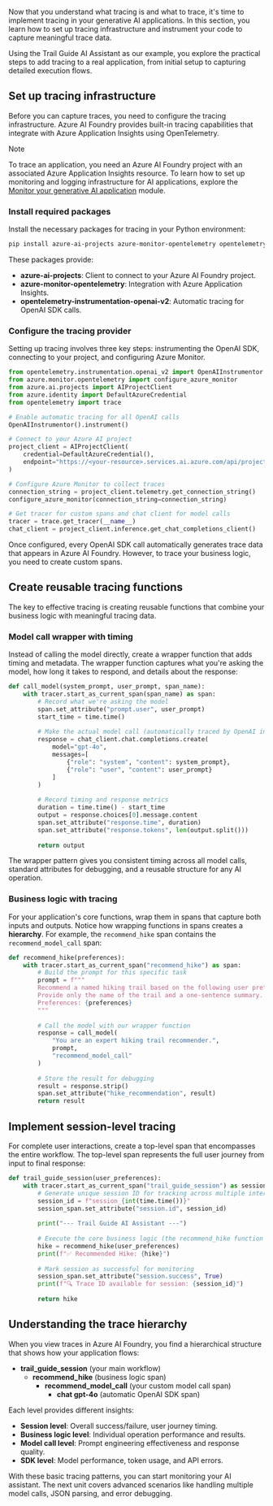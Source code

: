 Now that you understand what tracing is and what to trace, it's time to implement tracing in your generative AI applications. In this section, you learn how to set up tracing infrastructure and instrument your code to capture meaningful trace data.

Using the Trail Guide AI Assistant as our example, you explore the practical steps to add tracing to a real application, from initial setup to capturing detailed execution flows.

## Set up tracing infrastructure

Before you can capture traces, you need to configure the tracing infrastructure. Azure AI Foundry provides built-in tracing capabilities that integrate with Azure Application Insights using OpenTelemetry.

> [!NOTE]
> To trace an application, you need an Azure AI Foundry project with an associated Azure Application Insights resource. To learn how to set up monitoring and logging infrastructure for AI applications, explore the [Monitor your generative AI application](/training/modules/monitor-generative-ai-app?azure-portal=true) module.

### Install required packages

Install the necessary packages for tracing in your Python environment:

```bash
pip install azure-ai-projects azure-monitor-opentelemetry opentelemetry-instrumentation-openai-v2
```

These packages provide:

- **azure-ai-projects**: Client to connect to your Azure AI Foundry project.
- **azure-monitor-opentelemetry**: Integration with Azure Application Insights.
- **opentelemetry-instrumentation-openai-v2**: Automatic tracing for OpenAI SDK calls.

### Configure the tracing provider

Setting up tracing involves three key steps: instrumenting the OpenAI SDK, connecting to your project, and configuring Azure Monitor.

```python
from opentelemetry.instrumentation.openai_v2 import OpenAIInstrumentor
from azure.monitor.opentelemetry import configure_azure_monitor
from azure.ai.projects import AIProjectClient
from azure.identity import DefaultAzureCredential
from opentelemetry import trace

# Enable automatic tracing for all OpenAI calls
OpenAIInstrumentor().instrument()

# Connect to your Azure AI project
project_client = AIProjectClient(
    credential=DefaultAzureCredential(),
    endpoint="https://<your-resource>.services.ai.azure.com/api/projects/<your-project>"
)

# Configure Azure Monitor to collect traces
connection_string = project_client.telemetry.get_connection_string()
configure_azure_monitor(connection_string=connection_string)

# Get tracer for custom spans and chat client for model calls
tracer = trace.get_tracer(__name__)
chat_client = project_client.inference.get_chat_completions_client()
```

Once configured, every OpenAI SDK call automatically generates trace data that appears in Azure AI Foundry. However, to trace your business logic, you need to create custom spans.

## Create reusable tracing functions

The key to effective tracing is creating reusable functions that combine your business logic with meaningful tracing data.

### Model call wrapper with timing

Instead of calling the model directly, create a wrapper function that adds timing and metadata. The wrapper function captures what you're asking the model, how long it takes to respond, and details about the response:

```python
def call_model(system_prompt, user_prompt, span_name):
    with tracer.start_as_current_span(span_name) as span:
        # Record what we're asking the model
        span.set_attribute("prompt.user", user_prompt)
        start_time = time.time()
        
        # Make the actual model call (automatically traced by OpenAI instrumentation)
        response = chat_client.chat.completions.create(
            model="gpt-4o",
            messages=[
                {"role": "system", "content": system_prompt},
                {"role": "user", "content": user_prompt}
            ]
        )
        
        # Record timing and response metrics
        duration = time.time() - start_time
        output = response.choices[0].message.content
        span.set_attribute("response.time", duration)
        span.set_attribute("response.tokens", len(output.split()))
        
        return output
```

The wrapper pattern gives you consistent timing across all model calls, standard attributes for debugging, and a reusable structure for any AI operation.

### Business logic with tracing

For your application's core functions, wrap them in spans that capture both inputs and outputs. Notice how wrapping functions in spans creates a **hierarchy**. For example, the `recommend_hike` span contains the `recommend_model_call` span:

```python
def recommend_hike(preferences):
    with tracer.start_as_current_span("recommend_hike") as span:
        # Build the prompt for this specific task
        prompt = f"""
        Recommend a named hiking trail based on the following user preferences.
        Provide only the name of the trail and a one-sentence summary.
        Preferences: {preferences}
        """
        
        # Call the model with our wrapper function
        response = call_model(
            "You are an expert hiking trail recommender.",
            prompt,
            "recommend_model_call"
        )
        
        # Store the result for debugging
        result = response.strip()
        span.set_attribute("hike_recommendation", result)
        return result
```

## Implement session-level tracing

For complete user interactions, create a top-level span that encompasses the entire workflow. The top-level span represents the full user journey from input to final response:

```python
def trail_guide_session(user_preferences):
    with tracer.start_as_current_span("trail_guide_session") as session_span:
        # Generate unique session ID for tracking across multiple interactions
        session_id = f"session_{int(time.time())}"
        session_span.set_attribute("session.id", session_id)
        
        print("--- Trail Guide AI Assistant ---")
        
        # Execute the core business logic (the recommend_hike function creates child spans)
        hike = recommend_hike(user_preferences)
        print(f"✅ Recommended Hike: {hike}")
        
        # Mark session as successful for monitoring
        session_span.set_attribute("session.success", True)
        print(f"🔍 Trace ID available for session: {session_id}")
        
        return hike
```

## Understanding the trace hierarchy

When you view traces in Azure AI Foundry, you find a hierarchical structure that shows how your application flows:

- **trail_guide_session** (your main workflow)
  - **recommend_hike** (business logic span)
    - **recommend_model_call** (your custom model call span)
      - **chat gpt-4o** (automatic OpenAI SDK span)

Each level provides different insights:

- **Session level**: Overall success/failure, user journey timing.
- **Business logic level**: Individual operation performance and results.
- **Model call level**: Prompt engineering effectiveness and response quality.
- **SDK level**: Model performance, token usage, and API errors.

With these basic tracing patterns, you can start monitoring your AI assistant. The next unit covers advanced scenarios like handling multiple model calls, JSON parsing, and error debugging.
